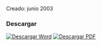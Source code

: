 
Creado: junio 2003

### Descargar

<a href="#"><img src="../imagenes/icono-word.png" alt="Descargar Word"></a> <a href="reglamento-reserva-ecologica-municipal-sierra-canon-jimulco.pdf"><img src="../imagenes/icono-pdf.png" alt="Descargar PDF"></a>
